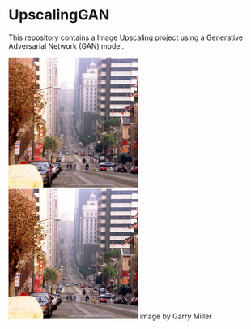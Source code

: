 # UpscalingGAN
This repository contains a Image Upscaling project using a Generative Adversarial Network (GAN) model. 

![low resolution image](doc/images/san-francisco-low.png "low resolution image")![high resolution image](doc/images/san-francisco-full.png "high resolution image")
image by Garry Miller
